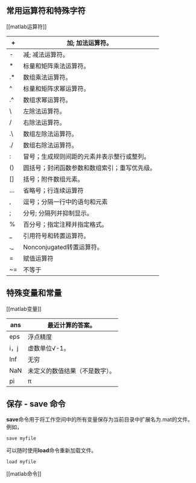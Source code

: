 ## 常用运算符和特殊字符
[[matlab运算符]]

| +   | 加; 加法运算符。              |
| --- | ---------------------- |
| -   | 减; 减法运算符。              |
| *   | 标量和矩阵乘法运算符。            |
| .*  | 数组乘法运算符。               |
| ^   | 标量和矩阵求幂运算符。            |
| .^  | 数组求幂运算符。               |
| \   | 左除法运算符。                |
| /   | 右除法运算符。                |
| .\  | 数组左除法运算符。              |
| ./  | 数组右除法运算符。              |
| :   | 冒号；生成规则间距的元素并表示整行或整列。  |
| ()  | 圆括号；封闭函数参数和数组索引；重写优先级。 |
| []  | 括号；附件数组元素。             |
| …   | 省略号；行连续运算符             |
| ,   | 逗号；分隔一行中的语句和元素         |
| ;   | 分号; 分隔列并抑制显示。          |
| %   | 百分号；指定注释并指定格式。         |
| _   | 引用符号和转置运算符。            |
| ._  | Nonconjugated转置运算符。    |
| =   | 赋值运算符                  |
| ~=  | 不等于                    |

## 特殊变量和常量
[[matlab变量]]

| ans | 最近计算的答案。        |
| --- | --------------- |
| eps | 浮点精度            |
| i，j | 虚数单位√-1。        |
| Inf | 无穷              |
| NaN | 未定义的数值结果（不是数字）。 |
| pi  | π               |

## 保存 - save 命令  

**save**命令用于将工作空间中的所有变量保存为当前目录中扩展名为.mat的文件。
例如，
```
save myfile
```
可以随时使用**load**命令重新加载文件。
```
load myfile
```
[[matlab命令]]

